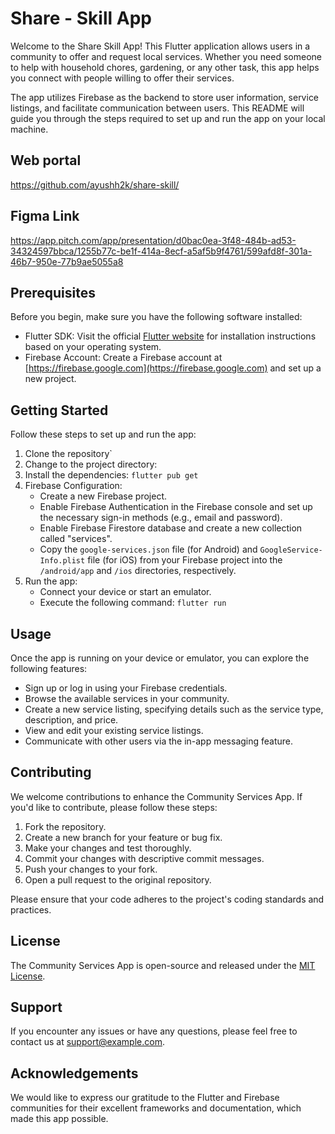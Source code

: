 # Share - Skill App

Welcome to the Share Skill App! This Flutter application allows users in a community to offer and request local services. Whether you need someone to help with household chores, gardening, or any other task, this app helps you connect with people willing to offer their services.

The app utilizes Firebase as the backend to store user information, service listings, and facilitate communication between users. This README will guide you through the steps required to set up and run the app on your local machine.

## Web portal

https://github.com/ayushh2k/share-skill/

## Figma Link
https://app.pitch.com/app/presentation/d0bac0ea-3f48-484b-ad53-34324597bbca/1255b77c-be1f-414a-8ecf-a5af5b9f4761/599afd8f-301a-46b7-950e-77b9ae5055a8

## Prerequisites

Before you begin, make sure you have the following software installed:

- Flutter SDK: Visit the official [Flutter website](https://flutter.dev) for installation instructions based on your operating system.
- Firebase Account: Create a Firebase account at [https://firebase.google.com](https://firebase.google.com) and set up a new project.

## Getting Started

Follow these steps to set up and run the app:

1. Clone the repository`
2. Change to the project directory:
3. Install the dependencies: `flutter pub get`
4. Firebase Configuration:
   - Create a new Firebase project.
   - Enable Firebase Authentication in the Firebase console and set up the necessary sign-in methods (e.g., email and password).
   - Enable Firebase Firestore database and create a new collection called "services".
   - Copy the `google-services.json` file (for Android) and `GoogleService-Info.plist` file (for iOS) from your Firebase project into the `/android/app` and `/ios` directories, respectively.
5. Run the app:
   - Connect your device or start an emulator.
   - Execute the following command: `flutter run`

## Usage

Once the app is running on your device or emulator, you can explore the following features:

- Sign up or log in using your Firebase credentials.
- Browse the available services in your community.
- Create a new service listing, specifying details such as the service type, description, and price.
- View and edit your existing service listings.
- Communicate with other users via the in-app messaging feature.

## Contributing

We welcome contributions to enhance the Community Services App. If you'd like to contribute, please follow these steps:

1. Fork the repository.
2. Create a new branch for your feature or bug fix.
3. Make your changes and test thoroughly.
4. Commit your changes with descriptive commit messages.
5. Push your changes to your fork.
6. Open a pull request to the original repository.

Please ensure that your code adheres to the project's coding standards and practices.

## License

The Community Services App is open-source and released under the [MIT License](LICENSE).

## Support

If you encounter any issues or have any questions, please feel free to contact us at [support@example.com](mailto:support@example.com).

## Acknowledgements

We would like to express our gratitude to the Flutter and Firebase communities for their excellent frameworks and documentation, which made this app possible.






